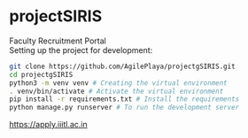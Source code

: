 # projectSIRIS

Faculty Recruitment Portal <br>
Setting up the project for development:
```bash
git clone https://github.com/AgilePlaya/projectgSIRIS.git
cd projectgSIRIS
python3 -m venv venv # Creating the virtual environment
. venv/bin/activate # Activate the virtual environment
pip install -r requirements.txt # Install the requirements
python manage.py runserver # To run the development server 
```
https://apply.iiitl.ac.in
